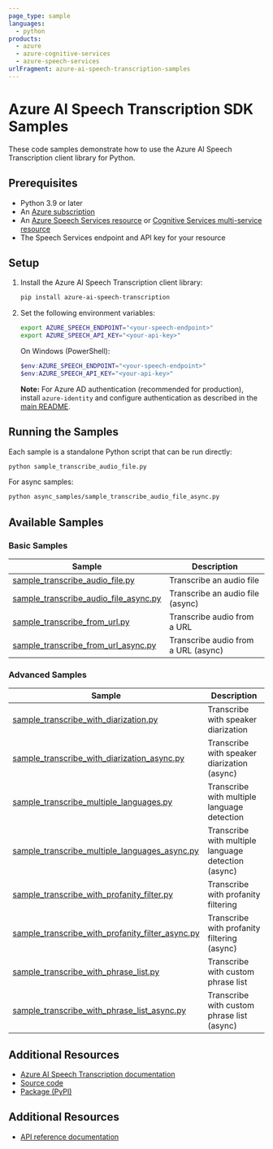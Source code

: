 ```yaml
---
page_type: sample
languages:
  - python
products:
  - azure
  - azure-cognitive-services
  - azure-speech-services
urlFragment: azure-ai-speech-transcription-samples
---
```


# Azure AI Speech Transcription SDK Samples

These code samples demonstrate how to use the Azure AI Speech Transcription client library for Python.

## Prerequisites

- Python 3.9 or later
- An [Azure subscription](https://azure.microsoft.com/free/)
- An [Azure Speech Services resource](https://learn.microsoft.com/azure/ai-services/speech-service/get-started-speech-to-text) or [Cognitive Services multi-service resource](https://portal.azure.com/#create/Microsoft.CognitiveServicesAllInOne)
- The Speech Services endpoint and API key for your resource

## Setup

1. Install the Azure AI Speech Transcription client library:

   ```bash
   pip install azure-ai-speech-transcription
   ```

2. Set the following environment variables:

   ```bash
   export AZURE_SPEECH_ENDPOINT="<your-speech-endpoint>"
   export AZURE_SPEECH_API_KEY="<your-api-key>"
   ```

   On Windows (PowerShell):

   ```powershell
   $env:AZURE_SPEECH_ENDPOINT="<your-speech-endpoint>"
   $env:AZURE_SPEECH_API_KEY="<your-api-key>"
   ```

   **Note:** For Azure AD authentication (recommended for production), install `azure-identity` and configure authentication as described in the [main README](../README.md#authenticate-the-client).

## Running the Samples

Each sample is a standalone Python script that can be run directly:

```bash
python sample_transcribe_audio_file.py
```

For async samples:

```bash
python async_samples/sample_transcribe_audio_file_async.py
```

## Available Samples

### Basic Samples

| Sample | Description |
|--------|-------------|
| [sample_transcribe_audio_file.py](https://github.com/Azure/azure-sdk-for-python/tree/main/sdk/cognitiveservices/azure-ai-speech-transcription/samples/sample_transcribe_audio_file.py) | Transcribe an audio file |
| [sample_transcribe_audio_file_async.py](https://github.com/Azure/azure-sdk-for-python/tree/main/sdk/cognitiveservices/azure-ai-speech-transcription/samples/async_samples/sample_transcribe_audio_file_async.py) | Transcribe an audio file (async) |
| [sample_transcribe_from_url.py](https://github.com/Azure/azure-sdk-for-python/tree/main/sdk/cognitiveservices/azure-ai-speech-transcription/samples/sample_transcribe_from_url.py) | Transcribe audio from a URL |
| [sample_transcribe_from_url_async.py](https://github.com/Azure/azure-sdk-for-python/tree/main/sdk/cognitiveservices/azure-ai-speech-transcription/samples/async_samples/sample_transcribe_from_url_async.py) | Transcribe audio from a URL (async) |

### Advanced Samples

| Sample | Description |
|--------|-------------|
| [sample_transcribe_with_diarization.py](https://github.com/Azure/azure-sdk-for-python/tree/main/sdk/cognitiveservices/azure-ai-speech-transcription/samples/sample_transcribe_with_diarization.py) | Transcribe with speaker diarization |
| [sample_transcribe_with_diarization_async.py](https://github.com/Azure/azure-sdk-for-python/tree/main/sdk/cognitiveservices/azure-ai-speech-transcription/samples/async_samples/sample_transcribe_with_diarization_async.py) | Transcribe with speaker diarization (async) |
| [sample_transcribe_multiple_languages.py](https://github.com/Azure/azure-sdk-for-python/tree/main/sdk/cognitiveservices/azure-ai-speech-transcription/samples/sample_transcribe_multiple_languages.py) | Transcribe with multiple language detection |
| [sample_transcribe_multiple_languages_async.py](https://github.com/Azure/azure-sdk-for-python/tree/main/sdk/cognitiveservices/azure-ai-speech-transcription/samples/async_samples/sample_transcribe_multiple_languages_async.py) | Transcribe with multiple language detection (async) |
| [sample_transcribe_with_profanity_filter.py](https://github.com/Azure/azure-sdk-for-python/tree/main/sdk/cognitiveservices/azure-ai-speech-transcription/samples/sample_transcribe_with_profanity_filter.py) | Transcribe with profanity filtering |
| [sample_transcribe_with_profanity_filter_async.py](https://github.com/Azure/azure-sdk-for-python/tree/main/sdk/cognitiveservices/azure-ai-speech-transcription/samples/async_samples/sample_transcribe_with_profanity_filter_async.py) | Transcribe with profanity filtering (async) |
| [sample_transcribe_with_phrase_list.py](https://github.com/Azure/azure-sdk-for-python/tree/main/sdk/cognitiveservices/azure-ai-speech-transcription/samples/sample_transcribe_with_phrase_list.py) | Transcribe with custom phrase list |
| [sample_transcribe_with_phrase_list_async.py](https://github.com/Azure/azure-sdk-for-python/tree/main/sdk/cognitiveservices/azure-ai-speech-transcription/samples/async_samples/sample_transcribe_with_phrase_list_async.py) | Transcribe with custom phrase list (async) |

## Additional Resources

- [Azure AI Speech Transcription documentation](https://learn.microsoft.com/azure/ai-services/speech-service/)
- [Source code](https://github.com/Azure/azure-sdk-for-python/tree/main/sdk/cognitiveservices/azure-ai-speech-transcription)
- [Package (PyPI)](https://pypi.org/project/azure-ai-speech-transcription/)
## Additional Resources

- [API reference documentation](https://github.com/Azure/azure-sdk-for-python/tree/main/sdk/cognitiveservices/azure-ai-speech-transcription/azure/ai/speech/transcription)
